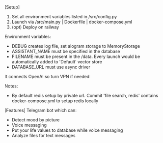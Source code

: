 [Setup]
1. Set all environment variables listed in /src/config.py 
2. Launch via /src/main.py | Dockerfile | docker-compose.yml  
3. (opt) Deploy on railway 

Environment variables: 
- DEBUG creates log file, set aiogram storage to MemoryStorage  
- ASSISTANT_NAME must be specified in the database
- FILENAME must be present in the /data. Every launch would be automatically added to 'Default' vector store 
- DATABASE_URL must use async driver

It connects OpenAI so turn VPN if needed 

Notes:
- By default redis setup by private url. Commit 'file search, redis' contains docker-compose.yml to setup redis locally

[Features]
Telegram bot which can: 
- Detect mood by picture 
- Voice messaging
- Put your life values to database while voice messaging
- Analyze files for text messages 
